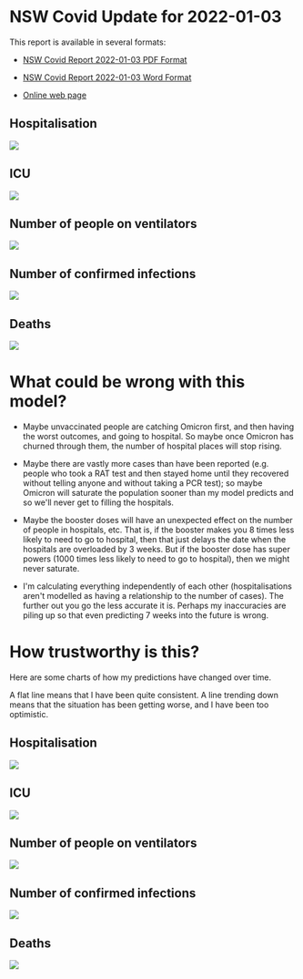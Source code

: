 # NSW Covid Update for 2022-01-03

This report is available in several formats:

- [NSW Covid Report 2022-01-03 PDF Format](https://github.com/solresol/yet-another-pandemic-prediction/raw/main/output/2022-01-03/nsw-covid-report-2022-01-03.pdf)

- [NSW Covid Report 2022-01-03 Word Format](https://github.com/solresol/yet-another-pandemic-prediction/raw/main/output/2022-01-03/nsw-covid-report-2022-01-03.docx)

- [Online web page](https://github.com/solresol/yet-another-pandemic-prediction/tree/main/output/README.md)


## Hospitalisation

![](2022-01-03/hospitalisation.png)

## ICU

![](2022-01-03/icu.png)

## Number of people on ventilators

![](2022-01-03/ventilators.png)

## Number of confirmed infections

![](2022-01-03/infection.png)

## Deaths

![](2022-01-03/deaths.png)


# What could be wrong with this model?

- Maybe unvaccinated people are catching Omicron first, and then having the worst outcomes, and going to hospital. So maybe once Omicron has churned through them, the number of hospital places will stop rising.

- Maybe there are vastly more cases than have been reported (e.g. people who took a RAT test and then stayed home until they recovered without telling anyone and without taking a PCR test); so maybe Omicron will saturate the population sooner than my model predicts and so we'll never get to filling the hospitals. 

- Maybe the booster doses will have an unexpected effect on the number of people in hospitals, etc. That is, if the booster makes you 8 times less likely to need to go to hospital, then that just delays the date when the hospitals are overloaded by 3 weeks. But if the booster dose has super powers (1000 times less likely to need to go to hospital), then we might never saturate.

- I'm calculating everything independently of each other (hospitalisations aren't modelled as having a relationship to the number of cases). The further out you go the less accurate it is. Perhaps my inaccuracies are piling up so that even predicting 7 weeks into the future is wrong.

# How trustworthy is this?

Here are some charts of how my predictions have changed over time.

A flat line means that I have been quite consistent. A line trending down means that the situation
has been getting worse, and I have been too optimistic.

## Hospitalisation

![](2022-01-03/historical/hospitalisation.png)

## ICU

![](2022-01-03/historical/icu.png)

## Number of people on ventilators

![](2022-01-03/historical/ventilators.png)

## Number of confirmed infections

![](2022-01-03/historical/infection.png)

## Deaths

![](2022-01-03/historical/deaths.png)

